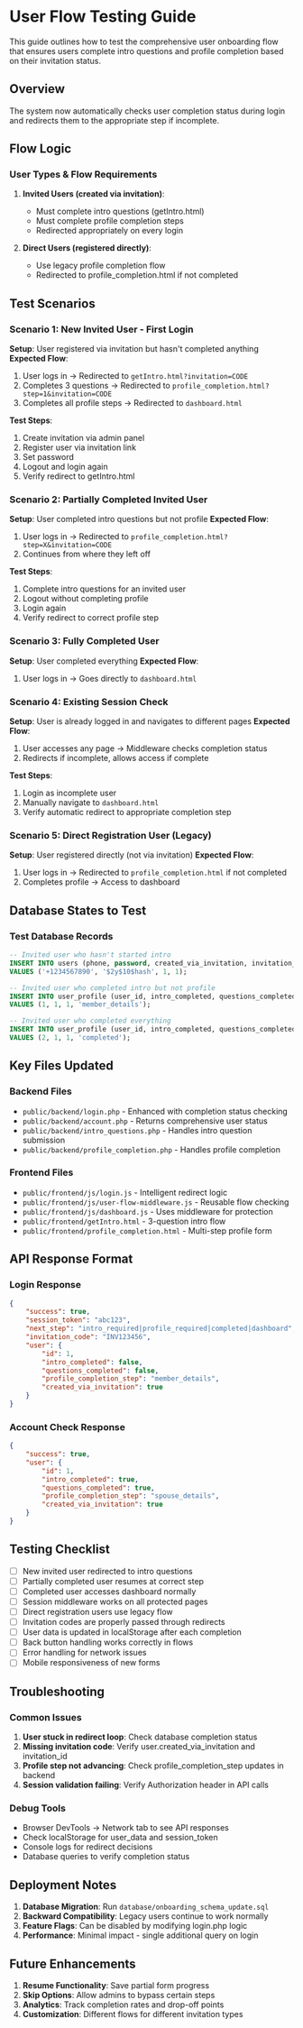 # User Flow Testing Guide

This guide outlines how to test the comprehensive user onboarding flow that ensures users complete intro questions and profile completion based on their invitation status.

## Overview

The system now automatically checks user completion status during login and redirects them to the appropriate step if incomplete.

## Flow Logic

### User Types & Flow Requirements

1. **Invited Users (created via invitation)**:
   - Must complete intro questions (getIntro.html)
   - Must complete profile completion steps
   - Redirected appropriately on every login

2. **Direct Users (registered directly)**:
   - Use legacy profile completion flow
   - Redirected to profile_completion.html if not completed

## Test Scenarios

### Scenario 1: New Invited User - First Login
**Setup**: User registered via invitation but hasn't completed anything
**Expected Flow**:
1. User logs in → Redirected to `getIntro.html?invitation=CODE`
2. Completes 3 questions → Redirected to `profile_completion.html?step=1&invitation=CODE`
3. Completes all profile steps → Redirected to `dashboard.html`

**Test Steps**:
1. Create invitation via admin panel
2. Register user via invitation link
3. Set password 
4. Logout and login again
5. Verify redirect to getIntro.html

### Scenario 2: Partially Completed Invited User
**Setup**: User completed intro questions but not profile
**Expected Flow**:
1. User logs in → Redirected to `profile_completion.html?step=X&invitation=CODE`
2. Continues from where they left off

**Test Steps**:
1. Complete intro questions for an invited user
2. Logout without completing profile
3. Login again
4. Verify redirect to correct profile step

### Scenario 3: Fully Completed User
**Setup**: User completed everything
**Expected Flow**:
1. User logs in → Goes directly to `dashboard.html`

### Scenario 4: Existing Session Check
**Setup**: User is already logged in and navigates to different pages
**Expected Flow**:
1. User accesses any page → Middleware checks completion status
2. Redirects if incomplete, allows access if complete

**Test Steps**:
1. Login as incomplete user
2. Manually navigate to `dashboard.html`
3. Verify automatic redirect to appropriate completion step

### Scenario 5: Direct Registration User (Legacy)
**Setup**: User registered directly (not via invitation)
**Expected Flow**:
1. User logs in → Redirected to `profile_completion.html` if not completed
2. Completes profile → Access to dashboard

## Database States to Test

### Test Database Records

```sql
-- Invited user who hasn't started intro
INSERT INTO users (phone, password, created_via_invitation, invitation_id) 
VALUES ('+1234567890', '$2y$10$hash', 1, 1);

-- Invited user who completed intro but not profile  
INSERT INTO user_profile (user_id, intro_completed, questions_completed, profile_completion_step)
VALUES (1, 1, 1, 'member_details');

-- Invited user who completed everything
INSERT INTO user_profile (user_id, intro_completed, questions_completed, profile_completion_step)
VALUES (2, 1, 1, 'completed');
```

## Key Files Updated

### Backend Files
- `public/backend/login.php` - Enhanced with completion status checking
- `public/backend/account.php` - Returns comprehensive user status
- `public/backend/intro_questions.php` - Handles intro question submission
- `public/backend/profile_completion.php` - Handles profile completion

### Frontend Files  
- `public/frontend/js/login.js` - Intelligent redirect logic
- `public/frontend/js/user-flow-middleware.js` - Reusable flow checking
- `public/frontend/js/dashboard.js` - Uses middleware for protection
- `public/frontend/getIntro.html` - 3-question intro flow
- `public/frontend/profile_completion.html` - Multi-step profile form

## API Response Format

### Login Response
```json
{
    "success": true,
    "session_token": "abc123",
    "next_step": "intro_required|profile_required|completed|dashboard",
    "invitation_code": "INV123456",
    "user": {
        "id": 1,
        "intro_completed": false,
        "questions_completed": false,
        "profile_completion_step": "member_details",
        "created_via_invitation": true
    }
}
```

### Account Check Response
```json
{
    "success": true,
    "user": {
        "id": 1,
        "intro_completed": true,
        "questions_completed": true,
        "profile_completion_step": "spouse_details",
        "created_via_invitation": true
    }
}
```

## Testing Checklist

- [ ] New invited user redirected to intro questions
- [ ] Partially completed user resumes at correct step
- [ ] Completed user accesses dashboard normally
- [ ] Session middleware works on all protected pages
- [ ] Direct registration users use legacy flow
- [ ] Invitation codes are properly passed through redirects
- [ ] User data is updated in localStorage after each completion
- [ ] Back button handling works correctly in flows
- [ ] Error handling for network issues
- [ ] Mobile responsiveness of new forms

## Troubleshooting

### Common Issues
1. **User stuck in redirect loop**: Check database completion status
2. **Missing invitation code**: Verify user.created_via_invitation and invitation_id
3. **Profile step not advancing**: Check profile_completion_step updates in backend
4. **Session validation failing**: Verify Authorization header in API calls

### Debug Tools
- Browser DevTools → Network tab to see API responses
- Check localStorage for user_data and session_token
- Console logs for redirect decisions
- Database queries to verify completion status

## Deployment Notes

1. **Database Migration**: Run `database/onboarding_schema_update.sql`
2. **Backward Compatibility**: Legacy users continue to work normally
3. **Feature Flags**: Can be disabled by modifying login.php logic
4. **Performance**: Minimal impact - single additional query on login

## Future Enhancements

1. **Resume Functionality**: Save partial form progress
2. **Skip Options**: Allow admins to bypass certain steps
3. **Analytics**: Track completion rates and drop-off points
4. **Customization**: Different flows for different invitation types
